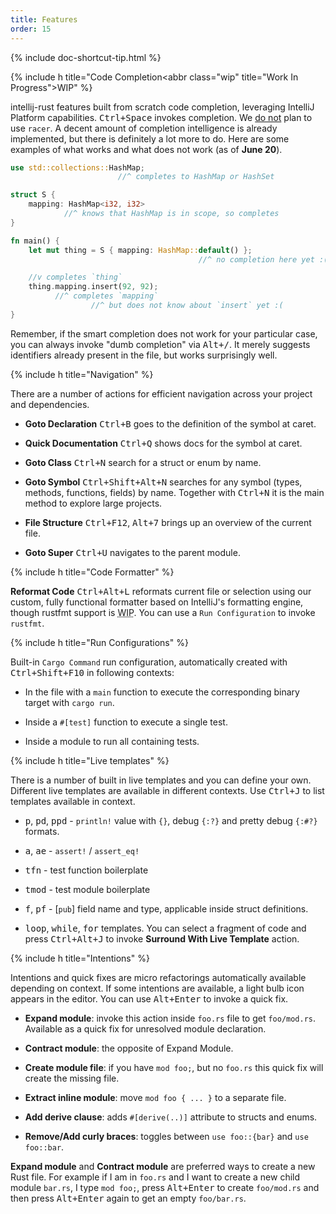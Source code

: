 ```yaml
---
title: Features
order: 15
---
```


{% include doc-shortcut-tip.html %}

{% include h title="Code Completion<abbr class=\"wip\" title=\"Work In Progress\">WIP</abbr>" %}

intellij-rust features built from scratch code completion, leveraging IntelliJ
Platform capabilities. <kbd>Ctrl+Space</kbd> invokes completion. We [do not](http://localhost:4000/docs/faq.html#racer)
plan to use `racer`. A decent amount of completion intelligence is already implemented,
but there is definitely a lot more to do. Here are some examples of what works and
what does not work (as of **June 20**).

```rust
use std::collections::HashMap;
                        //^ completes to HashMap or HashSet

struct S {
    mapping: HashMap<i32, i32>
            //^ knows that HashMap is in scope, so completes
}

fn main() {
    let mut thing = S { mapping: HashMap::default() };
                                          //^ no completion here yet :(

    //v completes `thing`
    thing.mapping.insert(92, 92);
          //^ completes `mapping`
                  //^ but does not know about `insert` yet :(
}
```

Remember, if the smart completion does not work for your particular case,
you can always invoke "dumb completion" via <kbd>Alt+/</kbd>. It merely suggests
identifiers already present in the file, but works surprisingly well.

{% include h title="Navigation" %}

There are a number of actions for efficient navigation across your project and dependencies.

* **Goto Declaration** <kbd>Ctrl+B</kbd> goes to the definition of the symbol at caret.

* **Quick Documentation** <kbd>Ctrl+Q</kbd> shows docs for the symbol at caret.

* **Goto Class** <kbd>Ctrl+N</kbd> search for a struct or enum by name.

* **Goto Symbol** <kbd>Ctrl+Shift+Alt+N</kbd> searches for any symbol (types, methods,
  functions, fields) by name. Together with <kbd>Ctrl+N</kbd> it is the main
  method to explore large projects.

* **File Structure** <kbd>Ctrl+F12</kbd>, <kbd>Alt+7</kbd> brings up an overview of the current file.

* **Goto Super** <kbd>Ctrl+U</kbd> navigates to the parent module.


{% include h title="Code Formatter" %}

**Reformat Code** <kbd>Ctrl+Alt+L</kbd> reformats current file or selection using our custom,
fully functional formatter based on IntelliJ's formatting engine, though rustfmt
support is <abbr class="wip" title="Work In Progress">WIP</abbr>. You can use a `Run Configuration` to invoke
`rustfmt`.


{% include h title="Run Configurations" %}

Built-in `Cargo Command` run configuration, automatically created with
<kbd>Ctrl+Shift+F10</kbd> in following contexts:

  * In the file with a `main` function to execute the corresponding binary
    target with `cargo run`.

  * Inside a `#[test]` function to execute a single test.

  * Inside a module to run all containing tests.


{% include h title="Live templates" %}

There is a number of built in live templates and you can define your own.
Different live templates are available in different contexts. Use
<kbd>Ctrl+J</kbd> to list templates available in context.

  * <kbd>p</kbd>, <kbd>pd</kbd>, <kbd>ppd</kbd> - `println!` value with `{}`,
    debug `{:?}` and pretty debug `{:#?}` formats.

  * <kbd>a</kbd>, <kbd>ae</kbd> - `assert!` / `assert_eq!`

  * <kbd>tfn</kbd> - test function boilerplate

  * <kbd>tmod</kbd> - test module boilerplate

  * <kbd>f</kbd>, <kbd>pf</kbd> - \[`pub`\] field name and type, applicable
    inside struct definitions.

  * <kbd>loop</kbd>, <kbd>while</kbd>, <kbd>for</kbd> templates. You can select
    a fragment of code and press <kbd>Ctrl+Alt+J</kbd> to invoke **Surround With
    Live Template** action.


{% include h title="Intentions" %}

Intentions and quick fixes are micro refactorings automatically available
depending on context. If some intentions are available, a light bulb icon
appears in the editor. You can use <kbd>Alt+Enter</kbd> to invoke a quick fix.

  * **Expand module**: invoke this action inside `foo.rs` file to get `foo/mod.rs`.
    Available as a quick fix for unresolved module declaration.

  * **Contract module**: the opposite of Expand Module.

  * **Create module file**: if you have `mod foo;`, but no `foo.rs` this quick fix
    will create the missing file.

  * **Extract inline module**: move `mod foo { ... }` to a separate file.

  * **Add derive clause**: adds `#[derive(..)]` attribute to structs and enums.

  * **Remove/Add curly braces**: toggles between `use foo::{bar}` and `use foo::bar`.

**Expand module** and **Contract module** are preferred ways to create a new
Rust file. For example if I am in `foo.rs` and I want to create a new child
module `bar.rs`, I type `mod foo;`, press <kbd>Alt+Enter</kbd> to create
`foo/mod.rs` and then press <kbd>Alt+Enter</kbd> again to get an empty
`foo/bar.rs`.

